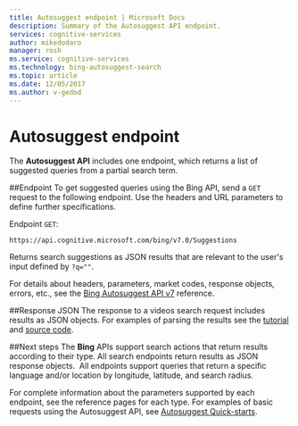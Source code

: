 ```yaml
---
title: Autosuggest endpoint | Microsoft Docs
description: Summary of the Autosuggest API endpoint.
services: cognitive-services
author: mikedodaro
manager: rosh
ms.service: cognitive-services
ms.technology: bing-autosuggest-search
ms.topic: article
ms.date: 12/05/2017
ms.author: v-gedod
---
```


# Autosuggest endpoint

The **Autosuggest API**  includes one endpoint, which returns a list of suggested queries from a partial search term. 

##Endpoint
To get suggested queries using the Bing API, send a `GET` request to the following endpoint. Use the headers and URL parameters to define further specifications.

Endpoint `GET`:
```  
https://api.cognitive.microsoft.com/bing/v7.0/Suggestions 
```
Returns search suggestions as JSON results that are relevant to the user's input defined by `?q=""`.


For details about headers, parameters, market codes, response objects, errors, etc., see the [Bing Autosuggest API v7](https://docs.microsoft.com/rest/api/cognitiveservices/bing-autosuggest-api-v7-reference) reference.

##Response JSON
The response to a videos search request includes results as JSON objects. For examples of parsing the results see the [tutorial](https://docs.microsoft.com/azure/cognitive-services/Bing-Autosuggest/tutorials/autosuggest) and [source code](https://docs.microsoft.com/azure/cognitive-services/Bing-Autosuggest/tutorials/autosuggest-source).

##Next steps
The **Bing** APIs support search actions that return results according to their type. All search endpoints return results as JSON response objects.  All endpoints support queries that return a specific language and/or location by longitude, latitude, and search radius.

For complete information about the parameters supported by each endpoint, see the reference pages for each type.
For examples of basic requests using the Autosuggest API, see [Autosuggest Quick-starts](https://docs.microsoft.com/azure/cognitive-services/Bing-Autosuggest).